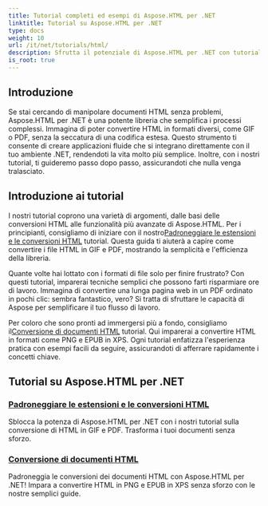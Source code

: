 ```yaml
---
title: Tutorial completi ed esempi di Aspose.HTML per .NET
linktitle: Tutorial su Aspose.HTML per .NET
type: docs
weight: 10
url: /it/net/tutorials/html/
description: Sfrutta il potenziale di Aspose.HTML per .NET con tutorial completi sulle conversioni e le estensioni dei documenti, pensati appositamente per sviluppatori e appassionati.
is_root: true
---
```

## Introduzione

Se stai cercando di manipolare documenti HTML senza problemi, Aspose.HTML per .NET è una potente libreria che semplifica i processi complessi. Immagina di poter convertire HTML in formati diversi, come GIF o PDF, senza la seccatura di una codifica estesa. Questo strumento ti consente di creare applicazioni fluide che si integrano direttamente con il tuo ambiente .NET, rendendoti la vita molto più semplice. Inoltre, con i nostri tutorial, ti guideremo passo dopo passo, assicurandoti che nulla venga tralasciato.

## Introduzione ai tutorial

 I nostri tutorial coprono una varietà di argomenti, dalle basi delle conversioni HTML alle funzionalità più avanzate di Aspose.HTML. Per i principianti, consigliamo di iniziare con il nostro[Padroneggiare le estensioni e le conversioni HTML](./mastering-html-extensions-and-conversions/) tutorial. Questa guida ti aiuterà a capire come convertire i file HTML in GIF e PDF, mostrando la semplicità e l'efficienza della libreria. 

Quante volte hai lottato con i formati di file solo per finire frustrato? Con questi tutorial, imparerai tecniche semplici che possono farti risparmiare ore di lavoro. Immagina di convertire una lunga pagina web in un PDF ordinato in pochi clic: sembra fantastico, vero? Si tratta di sfruttare le capacità di Aspose per semplificare il tuo flusso di lavoro.

 Per coloro che sono pronti ad immergersi più a fondo, consigliamo il[Conversione di documenti HTML](./converting-html-documents/) tutorial. Qui imparerai a convertire HTML in formati come PNG e EPUB in XPS. Ogni tutorial enfatizza l'esperienza pratica con esempi facili da seguire, assicurandoti di afferrare rapidamente i concetti chiave. 

## Tutorial su Aspose.HTML per .NET
### [Padroneggiare le estensioni e le conversioni HTML](./mastering-html-extensions-and-conversions/)
Sblocca la potenza di Aspose.HTML per .NET con i nostri tutorial sulla conversione di HTML in GIF e PDF. Trasforma i tuoi documenti senza sforzo.
### [Conversione di documenti HTML](./converting-html-documents/)
Padroneggia le conversioni dei documenti HTML con Aspose.HTML per .NET! Impara a convertire HTML in PNG e EPUB in XPS senza sforzo con le nostre semplici guide.